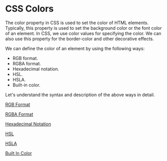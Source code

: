 # CSS Colors

The color property in CSS is used to set the color of HTML elements. Typically, this property is used to set the background color or the font color of an element. In CSS, we use color values for specifying the color. We can also use this property for the border-color and other decorative effects.

We can define the color of an element by using the following ways:

- RGB format.
- RGBA format.
- Hexadecimal notation.
- HSL.
- HSLA.
- Built-in color.

Let's understand the syntax and description of the above ways in detail.

[RGB Format](CSS%20Colors%201b2aeacbb299812990abfa674bf6d0d4/RGB%20Format%201b2aeacbb2998129aec1cecd77382285.md)

[RGBA Format](CSS%20Colors%201b2aeacbb299812990abfa674bf6d0d4/RGBA%20Format%201b2aeacbb299813e90a6caa78ae283c2.md)

[Hexadecimal Notation](CSS%20Colors%201b2aeacbb299812990abfa674bf6d0d4/Hexadecimal%20Notation%201b2aeacbb2998152846dc71e14dfe1b9.md)

[HSL](CSS%20Colors%201b2aeacbb299812990abfa674bf6d0d4/HSL%201b2aeacbb29981c38482e14cccfcda99.md)

[HSLA](CSS%20Colors%201b2aeacbb299812990abfa674bf6d0d4/HSLA%201b2aeacbb299813eb681e629082dd167.md)

[Built In Color](CSS%20Colors%201b2aeacbb299812990abfa674bf6d0d4/Built%20In%20Color%201b2aeacbb299817a898cee5a3f2fbd26.md)